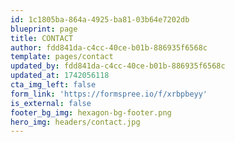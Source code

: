 ```yaml
---
id: 1c1805ba-864a-4925-ba81-03b64e7202db
blueprint: page
title: CONTACT
author: fdd841da-c4cc-40ce-b01b-886935f6568c
template: pages/contact
updated_by: fdd841da-c4cc-40ce-b01b-886935f6568c
updated_at: 1742056118
cta_img_left: false
form_link: 'https://formspree.io/f/xrbpbeyy'
is_external: false
footer_bg_img: hexagon-bg-footer.png
hero_img: headers/contact.jpg
---
```

